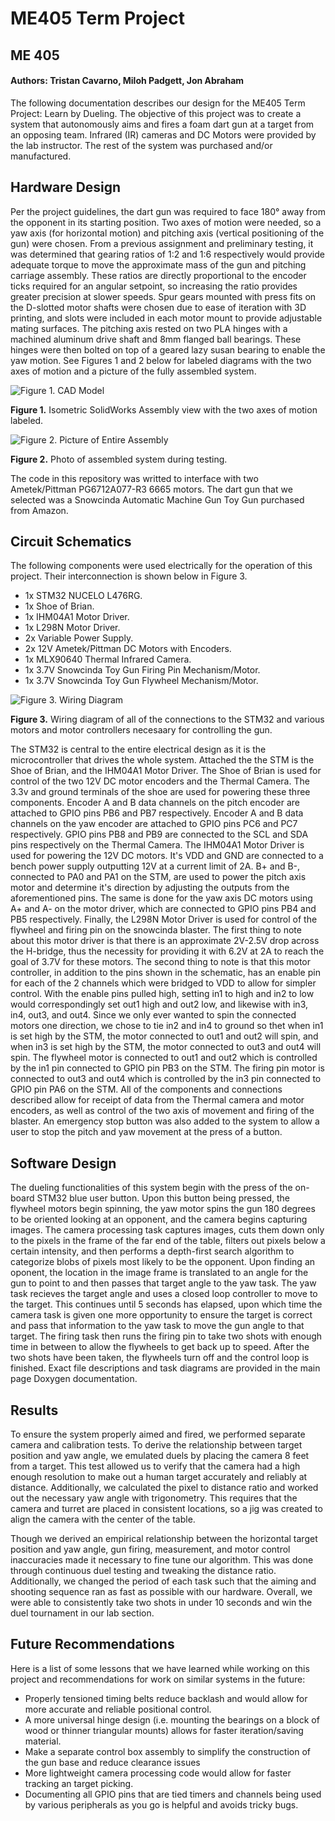 # ME405 Term Project 
## ME 405 
#### **Authors: Tristan Cavarno, Miloh Padgett, Jon Abraham**

The following documentation describes our design for the ME405 Term Project: Learn by Dueling. The objective of this project was to create 
a system that autonomously aims and fires a foam dart gun at a target from an opposing team. Infrared (IR) cameras and DC Motors were provided 
by the lab instructor. The rest of the system was purchased and/or manufactured.


## Hardware Design
Per the project guidelines, the dart gun was required to face 180&deg; away from the opponent in its starting position. Two axes of motion were needed,
so a yaw axis (for horizontal motion) and pitching axis (vertical positioning of the gun) were chosen. From a previous assignment and preliminary
testing, it was determined that gearing ratios of 1:2 and 1:6 respectively would provide adequate torque to move the approximate mass of the gun and 
pitching carriage assembly. These ratios are directly proportional to the encoder ticks required for an angular setpoint, so increasing the ratio
provides greater precision at slower speeds. Spur gears mounted with press fits on the D-slotted motor shafts were chosen due to ease of iteration with 3D printing, and slots 
were included in each motor mount to provide adjustable mating surfaces. The pitching axis rested on two PLA hinges with a machined aluminum drive shaft and 8mm flanged ball
bearings. These hinges were then bolted on top of a geared lazy susan bearing to enable the yaw motion. See Figures 1 and 2 below for labeled diagrams with the two axes of 
motion and a picture of the fully assembled system. 

![Figure 1. CAD Model](CAD.png)

**Figure 1.** Isometric SolidWorks Assembly view with the two axes of motion labeled. 

![Figure 2. Picture of Entire Assembly](turret_pic.png)

**Figure 2.** Photo of assembled system during testing. 

The code in this repository was writted to interface with two Ametek/Pittman PG6712A077-R3 6665 motors. The dart gun that we selected was a Snowcinda Automatic Machine Gun Toy Gun
purchased from Amazon. 

## Circuit Schematics 
The following components were used electrically for the operation of this project. Their interconnection is shown below in Figure 3. 
* 1x STM32 NUCELO L476RG.  
* 1x Shoe of Brian.  
* 1x IHM04A1 Motor Driver.  
* 1x L298N Motor Driver.  
* 2x Variable Power Supply.  
* 2x 12V Ametek/Pittman DC Motors with Encoders.  
* 1x MLX90640 Thermal Infrared Camera.   
* 1x 3.7V Snowcinda Toy Gun Firing Pin Mechanism/Motor.  
* 1x 3.7V Snowcinda Toy Gun Flywheel Mechanism/Motor.  


![Figure 3. Wiring Diagram](ME405_WiringDiagram.jpeg)

**Figure 3.** Wiring diagram of all of the connections to the STM32 and various motors and motor controllers necesaary for controlling the gun. 

The STM32 is central to the entire electrical design as it is the microcontroller that drives the whole system. Attached the the STM is the Shoe of Brian, and the IHM04A1 Motor Driver. The Shoe of Brian is used for control of the two 12V DC motor encoders and the Thermal Camera. The 3.3v and ground terminals of the shoe are used for powering these three components. Encoder A and B data channels on the pitch encoder are attached to GPIO pins PB6 and PB7 respectively. Encoder A and B data channels on the yaw encoder are attached to GPIO pins PC6 and PC7 respectively. GPIO pins PB8 and PB9 are connected to the SCL and SDA pins respectively on the Thermal Camera. The IHM04A1 Motor Driver is used for powering the 12V DC motors. It's VDD and GND are connected to a bench power supply outputting 12V at a current limit of 2A. B+ and B-, connected to PA0 and PA1 on the STM, are used to power the pitch axis motor and determine it's direction by adjusting the outputs from the aforementioned pins. The same is done for the yaw axis DC motors using A+ and A- on the motor driver, which are connected to GPIO pins PB4 and PB5 respectively. Finally, the L298N Motor Driver is used for control of the flywheel and firing pin on the snowcinda blaster. The first thing to note about this motor driver is that there is an approximate 2V-2.5V drop across the H-bridge, thus the necessity for providing it with 6.2V at 2A to reach the goal of 3.7V for these motors. The second thing to note is that this motor controller, in addition to the pins shown in the schematic, has an enable pin for each of the 2 channels which were bridged to VDD to allow for simpler control. With the enable pins pulled high, setting in1 to high and in2 to low would correspondingly set out1 high and out2 low, and likewise with in3, in4, out3, and out4. Since we only ever wanted to spin the connected motors one direction, we chose to tie in2 and in4 to ground so thet when in1 is set high by the STM, the motor connected to out1 and out2 will spin, and when in3 is set high by the STM, the motor connected to out3 and out4 will spin. The flywheel motor is connected to out1 and out2 which is controlled by the in1 pin connected to GPIO pin PB3 on the STM. The firing pin motor is connected to out3 and out4 which is controlled by the in3 pin connected to GPIO pin PA6 on the STM. All of the components and connections described allow for receipt of data from the Thermal camera and motor encoders, as well as control of the two axis of movement and firing of the blaster. An emergency stop button was also added to the system to allow a user to stop the pitch and yaw movement at the press of a button.

## Software Design
The dueling functionalities of this system begin with the press of the on-board STM32 blue user button. Upon this button being pressed, the flywheel motors begin spinning, the yaw motor spins the gun 180 degrees to be oriented looking at an opponent, and the camera begins capturing images. The camera processing task captures images, cuts them down only to the pixels in the frame of the far end of the table, filters out pixels below a certain intensity, and then performs a depth-first search algorithm to categorize blobs of pixels most likely to be the opponent. Upon finding an oponent, the location in the image frame is translated to an angle for the gun to point to and then passes that target angle to the yaw task. The yaw task recieves the target angle and uses a closed loop controller to move to the target. This continues until 5 seconds has elapsed, upon which time the camera task is given one more opportunity to ensure the target is correct and pass that information to the yaw task to move the gun angle to that target. The firing task then runs the firing pin to take two shots with enough time in between to allow the flywheels to get back up to speed. After the two shots have been taken, the flywheels turn off and the control loop is finished. Exact file descriptions and task diagrams are provided in the main page Doxygen documentation.

## Results
To ensure the system properly aimed and fired, we performed separate camera and calibration tests. To derive the relationship between target position and yaw angle, we emulated duels by placing the camera 8 feet from a target. This test allowed us to verify that the camera had a high enough resolution to make out a human target accurately and reliably at distance. Additionally, we calculated the pixel to distance ratio and worked out the necessary yaw angle with trigonometry. This requires that the camera and turret are placed in consistent locations, so a jig was created to align the camera with the center of the table. 

Though we derived an empirical relationship between the horizontal target position and yaw angle, gun firing, measurement, and motor control inaccuracies made it necessary to fine tune our algorithm. This was done through continuous duel testing and tweaking the distance ratio. Additionally, we changed the period of each task such that the aiming and shooting sequence ran as fast as possible with our hardware. Overall, we were able to consistently take two shots in under 10 seconds and win the duel tournament in our lab section. 

## Future Recommendations

Here is a list of some lessons that we have learned while working on this project and recommendations for work on similar systems in the future:
- Properly tensioned timing belts reduce backlash and would allow for more accurate and reliable positional control.
- A more universal hinge design (i.e. mounting the bearings on a block of wood or thinner triangular mounts) allows for faster iteration/saving material.
- Make a separate control box assembly to simplify the construction of the gun base and reduce clearance issues 
- More lightweight camera processing code would allow for faster tracking an target picking.
- Documenting all GPIO pins that are tied timers and channels being used by various peripherals as you go is helpful and avoids tricky bugs.

